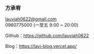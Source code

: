 ### 方承宥

lauviah0622@gmail.com <br>
0960775000 (一至五 9:00 ~ 20:00)

Github：https://github.com/lauviah0622

Blog：https://lavi-blog.vercel.app/